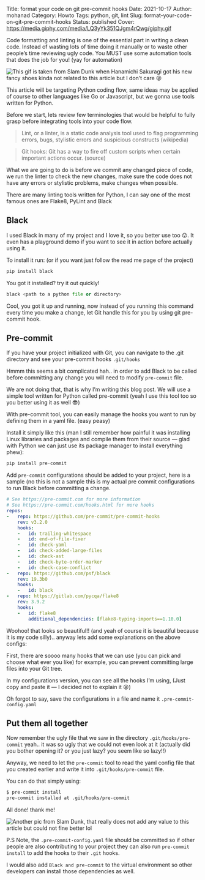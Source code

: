 Title: format your code on git pre-commit hooks
Date: 2021-10-17
Author: mohanad
Category: Howto
Tags: python, git, lint
Slug: format-your-code-on-git-pre-commit-hooks
Status: published
Cover: https://media.giphy.com/media/LQ3yYk351QJgm4rQwg/giphy.gif

Code formatting and linting is one of the essential part in writing a clean code. Instead of wasting lots of time doing it manually or to waste other people’s time reviewing ugly code. You MUST use some automation tools that does the job for you! (yay for automation) 

![This gif is taken from Slam Dunk when Hanamichi Sakuragi got his new fancy shoes kinda not related to this article but I don’t care 😛](https://media.giphy.com/media/LQ3yYk351QJgm4rQwg/giphy.gif)

This article will be targeting Python coding flow, same ideas may be applied of course to other languages like Go or Javascript, but we gonna use tools written for Python.

Before we start, lets review few terminologies that would be helpful to fully grasp before integrating tools into your code flow. 


> Lint, or a linter, is a static code analysis tool used to flag programming errors, bugs, stylistic errors and suspicious constructs (wikipedia)


> Git hooks: Git has a way to fire off custom scripts when certain important actions occur. (source)

What we are going to do is before we commit any changed piece of code, we run the linter to check the new changes, make sure the code does not have any errors or stylistic problems, make changes when possible. 


There are many linting tools written for Python, I can say one of the most famous ones are Flake8, PyLint and Black


## Black

 I used Black in many of my project and I love it, so you better use too 😛. It even has a playground demo if you want to see it in action before actually using it. 
 
 To install it run: (or if you want just follow the read me page of the project)
 
```python
pip install black
```

You got it installed? try it out quickly! 

```python
black <path to a python file or directory>
```
Cool, you got it up and running, now instead of you running this command every time you make a change, let Git handle this for you by using git pre-commit hook. 


## Pre-commit 

If you have your project initialized with Git, you can navigate to the .git directory and see your pre-commit hooks `.git/hooks`

Hmmm this seems a bit complicated hah.. in order to add Black to be called before committing any change you will need to modify `pre-commit` file. 

We are not doing that, that is why I’m writing this blog post. We will use a simple tool written for Python called pre-commit (yeah I use this tool too so you better using it as well 😎) 

With pre-commit tool, you can easily manage the hooks you want to run by defining them in a yaml file. (easy peasy) 

Install it simply like this (man I still remember how painful it was installing Linux libraries and packages and compile them from their source — glad with Python we can just use its package manager to install everything phew):

```python
pip install pre-commit
```

Add `pre-commit` configurations should be added to your project, here is a sample (no this is not a sample this is my actual pre commit configurations to run Black before committing a change. 

```yaml
# See https://pre-commit.com for more information
# See https://pre-commit.com/hooks.html for more hooks
repos:
-   repo: https://github.com/pre-commit/pre-commit-hooks
    rev: v3.2.0
    hooks:
    -   id: trailing-whitespace
    -   id: end-of-file-fixer
    -   id: check-yaml
    -   id: check-added-large-files
    -   id: check-ast
    -   id: check-byte-order-marker
    -   id: check-case-conflict
-   repo: https://github.com/psf/black
    rev: 19.3b0
    hooks:
    -   id: black
-   repo: https://gitlab.com/pycqa/flake8
    rev: 3.9.2
    hooks:
    -   id: flake8
        additional_dependencies: [flake8-typing-imports==1.10.0]
```

Woohoo! that looks so beautiful!! (and yeah of course it is beautiful because it is my code silly).. anyway lets add some explanations on the above configs:

First, there are soooo many hooks that we can use (you can pick and choose what ever you like) for example, you can prevent committing large files into your Git tree. 

In my configurations version, you can see all the hooks I’m using, (Just copy and paste it — I decided not to explain it 😝)

Oh forgot to say, save the configurations in a file and name it `.pre-commit-config.yaml` 

## Put them all together

Now remember the ugly file that we saw in the directory `.git/hooks/pre-commit` yeah.. it was so ugly that we could not even look at it (actually did you bother opening it? or you just lazy? you seem like so lazy!!) 

Anyway, we need to let the `pre-commit` tool to read the yaml config file that you created earlier and write it into `.git/hooks/pre-commit` file. 

You can do that simply using:

```perl
$ pre-commit install
pre-commit installed at .git/hooks/pre-commit
```
All done! thank me! 


![Another pic from Slam Dunk, that really does not add any value to this article but could not fine better lol](https://media.giphy.com/media/dzHzdMctT3jNu/giphy.gif)


P.S
Note, the `.pre-commit-config.yaml` file should be committed so if other people are also contributing to your project they can also run `pre-commit install` to add the hooks to their `.git` hooks.

I would also add `Black and pre-commit` to the virtual environment so other developers can install those dependencies as well. 

